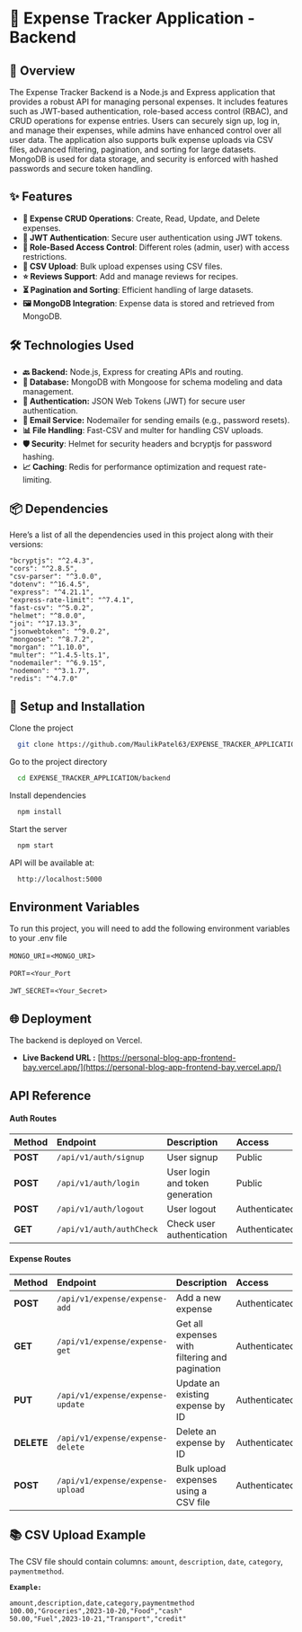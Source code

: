 
# 💸 Expense Tracker Application - Backend

## 🌟 Overview

The Expense Tracker Backend is a Node.js and Express application that provides a robust API for managing personal expenses. It includes features such as JWT-based authentication, role-based access control (RBAC), and CRUD operations for expense entries. Users can securely sign up, log in, and manage their expenses, while admins have enhanced control over all user data. The application also supports bulk expense uploads via CSV files, advanced filtering, pagination, and sorting for large datasets. MongoDB is used for data storage, and security is enforced with hashed passwords and secure token handling.






## ✨ Features

- **🔐 Expense CRUD Operations**: Create, Read, Update, and Delete expenses.
- **📖 JWT Authentication**: Secure user authentication using JWT tokens.
- **📝 Role-Based Access Control**: Different roles (admin, user) with access restrictions.
- **🥗 CSV Upload**: Bulk upload expenses using CSV files.
- **⭐ Reviews Support**: Add and manage reviews for recipes.
- **⏳ Pagination and Sorting**: Efficient handling of large datasets.
- **🖼️ MongoDB Integration**: Expense data is stored and retrieved from MongoDB.

## 🛠️ Technologies Used

- **🔙 Backend:** Node.js, Express for creating APIs and routing.
- **💾 Database:** MongoDB with Mongoose for schema modeling and data management.
- **🔑 Authentication:** JSON Web Tokens (JWT) for secure user authentication.
- **📧 Email Service:** Nodemailer for sending emails (e.g., password resets).
- **📊 File Handling**: Fast-CSV and multer for handling CSV uploads.
- **🛡 Security**: Helmet for security headers and bcryptjs for password hashing.
- **📈 Caching**: Redis for performance optimization and request rate-limiting.

## 📦 Dependencies

Here’s a list of all the dependencies used in this project along with their versions:

```bash{
"bcryptjs": "^2.4.3",
"cors": "^2.8.5",
"csv-parser": "^3.0.0",
"dotenv": "^16.4.5",
"express": "^4.21.1",
"express-rate-limit": "^7.4.1",
"fast-csv": "^5.0.2",
"helmet": "^8.0.0",
"joi": "^17.13.3",
"jsonwebtoken": "^9.0.2",
"mongoose": "^8.7.2",
"morgan": "^1.10.0",
"multer": "^1.4.5-lts.1",
"nodemailer": "^6.9.15",
"nodemon": "^3.1.7",
"redis": "^4.7.0"
  ```


## 🚀 Setup and Installation

Clone the project

```bash
  git clone https://github.com/MaulikPatel63/EXPENSE_TRACKER_APPLICATION.git
```

Go to the project directory

```bash
  cd EXPENSE_TRACKER_APPLICATION/backend
```

Install dependencies

```bash
  npm install
```

Start the server

```bash
  npm start
```

API will be available at:

```bash
  http://localhost:5000
```


## Environment Variables

To run this project, you will need to add the following environment variables to your .env file

`MONGO_URI`=`<MONGO_URI>`

`PORT`=`<Your_Port`

`JWT_SECRET`=`<Your_Secret>`


## 🌐 Deployment

The backend is deployed on Vercel.

- **Live Backend URL :** [https://personal-blog-app-frontend-bay.vercel.app/](https://personal-blog-app-frontend-bay.vercel.app/)


## API Reference

#### Auth Routes

| Method | Endpoint | Description | Access |
| :-------- | :------- | :------------------------- |:------------------------- |
| **POST** | `/api/v1/auth/signup` | User signup | Public |
| **POST** | `/api/v1/auth/login` | User login and token generation | Public |
| **POST** | `/api/v1/auth/logout` | User logout | Authenticated |
| **GET** | `/api/v1/auth/authCheck` | Check user authentication | Authenticated |

#### Expense Routes

| Method | Endpoint | Description | Access |
| :-------- | :------- | :------------------------- |:------------------------- |
| **POST** | `/api/v1/expense/expense-add` | Add a new expense | Authenticated |
| **GET** | `/api/v1/expense/expense-get` | Get all expenses with filtering and pagination | Authenticated | **Example Request:** - GET /api/expenses/expense-get?category=Food&paymentMethod=cash&startDate=2024-01-01&endDate=2024-12-31&page=1&limit=10 |
| **PUT** | `/api/v1/expense/expense-update` | Update an existing expense by ID | Authenticated |
| **DELETE** | `/api/v1/expense/expense-delete` | Delete an expense by ID | Authenticated |
| **POST** | `/api/v1/expense/expense-upload` | Bulk upload expenses using a CSV file | Authenticated |

## 📚 CSV Upload Example

The CSV file should contain columns: `amount`, `description`, `date`, `category`, `paymentmethod`.


**`Example:`**


```
amount,description,date,category,paymentmethod
100.00,"Groceries",2023-10-20,"Food","cash"
50.00,"Fuel",2023-10-21,"Transport","credit"
```
